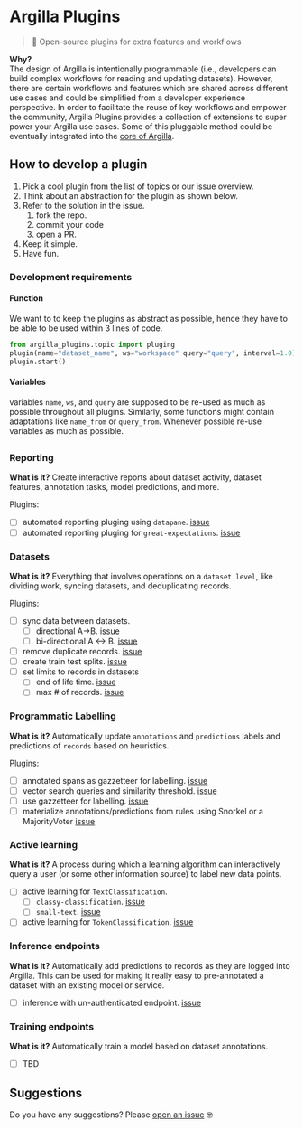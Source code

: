# Argilla Plugins

> 🔌 Open-source plugins for extra features and workflows

**Why?**  
The design of Argilla is intentionally programmable (i.e., developers can build complex workflows for reading and updating datasets). However, there are certain workflows and features which are shared across different use cases and could be simplified from a developer experience perspective. In order to facilitate the reuse of key workflows and empower the community, Argilla Plugins provides a collection of extensions to super power your Argilla use cases.
Some of this pluggable method could be eventually integrated into the [core of Argilla](https://github.com/argilla-io/argilla).

## How to develop a plugin

1. Pick a cool plugin from the list of topics or our issue overview.
2. Think about an abstraction for the plugin as shown below.
3. Refer to the solution in the issue.
   1. fork the repo.
   2. commit your code
   3. open a PR.
4. Keep it simple.
5. Have fun.


### Development requirements

#### Function
We want to to keep the plugins as abstract as possible, hence they have to be able to be used within 3 lines of code.
```python
from argilla_plugins.topic import pluging
plugin(name="dataset_name", ws="workspace" query="query", interval=1.0)
plugin.start()
```

#### Variables
variables `name`, `ws`, and `query` are supposed to be re-used as much as possible throughout all plugins. Similarly, some functions might contain adaptations like `name_from` or `query_from`. Whenever possible re-use variables as much as possible.

##
### Reporting

**What is it?** 
Create interactive reports about dataset activity, dataset features, annotation tasks, model predictions, and more.

Plugins:
- [ ] automated reporting pluging using `datapane`. [issue](https://github.com/argilla-io/argilla-plugins/issues/1)
- [ ] automated reporting pluging for `great-expectations`. [issue](https://github.com/argilla-io/argilla-plugins/issues/2)

### Datasets

**What is it?** 
Everything that involves operations on a `dataset level`, like dividing work, syncing datasets, and deduplicating records.

Plugins:
- [ ] sync data between datasets. 
  - [ ] directional A->B. [issue](https://github.com/argilla-io/argilla-plugins/issues/3)
  - [ ] bi-directional A <-> B. [issue](https://github.com/argilla-io/argilla-plugins/issues/4)
- [ ] remove duplicate records. [issue](https://github.com/argilla-io/argilla-plugins/issues/5)
- [ ] create train test splits. [issue](https://github.com/argilla-io/argilla-plugins/issues/6)
- [ ] set limits to records in datasets
  - [ ] end of life time. [issue](https://github.com/argilla-io/argilla-plugins/issues/7)
  - [ ] max # of records. [issue](https://github.com/argilla-io/argilla-plugins/issues/8)

### Programmatic Labelling

**What is it?** 
Automatically update `annotations` and `predictions` labels and predictions of `records` based on heuristics.

Plugins:
- [ ] annotated spans as gazzetteer for labelling. [issue](https://github.com/argilla-io/argilla-plugins/issues/12)
- [ ] vector search queries and similarity threshold. [issue](https://github.com/argilla-io/argilla-plugins/issues/11)
- [ ] use gazzetteer for labelling. [issue](https://github.com/argilla-io/argilla-plugins/issues/9)
- [ ] materialize annotations/predictions from rules using Snorkel or a MajorityVoter [issue](https://github.com/argilla-io/argilla-plugins/issues/10)

### Active learning

**What is it?** 
A process during which a learning algorithm can interactively query a user (or some other information source) to label new data points.

- [ ] active learning for `TextClassification`.
  - [ ] `classy-classification`. [issue](https://github.com/argilla-io/argilla-plugins/issues/13)
  - [ ] `small-text`. [issue](https://github.com/argilla-io/argilla-plugins/issues/15)
- [ ] active learning for `TokenClassification`. [issue](https://github.com/argilla-io/argilla-plugins/issues/17)

### Inference endpoints
**What is it?** 
Automatically add predictions to records as they are logged into Argilla. This can be used for making it really easy to pre-annotated a dataset with an existing model or service.

- [ ] inference with un-authenticated endpoint. [issue](https://github.com/argilla-io/argilla-plugins/issues/16)

### Training endpoints
**What is it?** 
Automatically train a model based on dataset annotations.

- [ ] TBD

## Suggestions
Do you have any suggestions? Please [open an issue](https://github.com/argilla-io/argilla-plugins/issues/new/choose) 🤓
